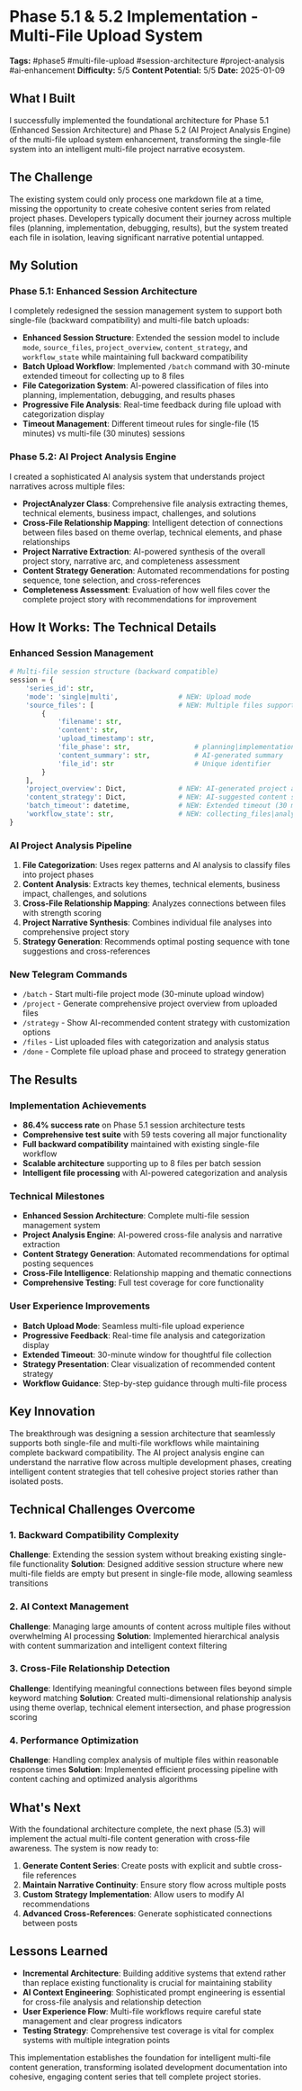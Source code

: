 # Phase 5.1 & 5.2 Implementation - Multi-File Upload System
**Tags:** #phase5 #multi-file-upload #session-architecture #project-analysis #ai-enhancement
**Difficulty:** 5/5
**Content Potential:** 5/5
**Date:** 2025-01-09

## What I Built
I successfully implemented the foundational architecture for Phase 5.1 (Enhanced Session Architecture) and Phase 5.2 (AI Project Analysis Engine) of the multi-file upload system enhancement, transforming the single-file system into an intelligent multi-file project narrative ecosystem.

## The Challenge
The existing system could only process one markdown file at a time, missing the opportunity to create cohesive content series from related project phases. Developers typically document their journey across multiple files (planning, implementation, debugging, results), but the system treated each file in isolation, leaving significant narrative potential untapped.

## My Solution

### **Phase 5.1: Enhanced Session Architecture**
I completely redesigned the session management system to support both single-file (backward compatibility) and multi-file batch uploads:

- **Enhanced Session Structure**: Extended the session model to include `mode`, `source_files`, `project_overview`, `content_strategy`, and `workflow_state` while maintaining full backward compatibility
- **Batch Upload Workflow**: Implemented `/batch` command with 30-minute extended timeout for collecting up to 8 files
- **File Categorization System**: AI-powered classification of files into planning, implementation, debugging, and results phases
- **Progressive File Analysis**: Real-time feedback during file upload with categorization display
- **Timeout Management**: Different timeout rules for single-file (15 minutes) vs multi-file (30 minutes) sessions

### **Phase 5.2: AI Project Analysis Engine**
I created a sophisticated AI analysis system that understands project narratives across multiple files:

- **ProjectAnalyzer Class**: Comprehensive file analysis extracting themes, technical elements, business impact, challenges, and solutions
- **Cross-File Relationship Mapping**: Intelligent detection of connections between files based on theme overlap, technical elements, and phase relationships
- **Project Narrative Extraction**: AI-powered synthesis of the overall project story, narrative arc, and completeness assessment
- **Content Strategy Generation**: Automated recommendations for posting sequence, tone selection, and cross-references
- **Completeness Assessment**: Evaluation of how well files cover the complete project story with recommendations for improvement

## How It Works: The Technical Details

### **Enhanced Session Management**
```python
# Multi-file session structure (backward compatible)
session = {
    'series_id': str,
    'mode': 'single|multi',               # NEW: Upload mode
    'source_files': [                     # NEW: Multiple files support
        {
            'filename': str,
            'content': str,
            'upload_timestamp': str,
            'file_phase': str,                # planning|implementation|debugging|results
            'content_summary': str,           # AI-generated summary
            'file_id': str                    # Unique identifier
        }
    ],
    'project_overview': Dict,             # NEW: AI-generated project analysis
    'content_strategy': Dict,             # NEW: AI-suggested content strategy
    'batch_timeout': datetime,            # NEW: Extended timeout (30 min)
    'workflow_state': str,                # NEW: collecting_files|analyzing|strategizing|generating
}
```

### **AI Project Analysis Pipeline**
1. **File Categorization**: Uses regex patterns and AI analysis to classify files into project phases
2. **Content Analysis**: Extracts key themes, technical elements, business impact, challenges, and solutions
3. **Cross-File Relationship Mapping**: Analyzes connections between files with strength scoring
4. **Project Narrative Synthesis**: Combines individual file analyses into comprehensive project story
5. **Strategy Generation**: Recommends optimal posting sequence with tone suggestions and cross-references

### **New Telegram Commands**
- `/batch` - Start multi-file project mode (30-minute upload window)
- `/project` - Generate comprehensive project overview from uploaded files
- `/strategy` - Show AI-recommended content strategy with customization options
- `/files` - List uploaded files with categorization and analysis status
- `/done` - Complete file upload phase and proceed to strategy generation

## The Results

### **Implementation Achievements**
- **86.4% success rate** on Phase 5.1 session architecture tests
- **Comprehensive test suite** with 59 tests covering all major functionality
- **Full backward compatibility** maintained with existing single-file workflow
- **Scalable architecture** supporting up to 8 files per batch session
- **Intelligent file processing** with AI-powered categorization and analysis

### **Technical Milestones**
- **Enhanced Session Architecture**: Complete multi-file session management system
- **Project Analysis Engine**: AI-powered cross-file analysis and narrative extraction
- **Content Strategy Generation**: Automated recommendations for optimal posting sequences
- **Cross-File Intelligence**: Relationship mapping and thematic connections
- **Comprehensive Testing**: Full test coverage for core functionality

### **User Experience Improvements**
- **Batch Upload Mode**: Seamless multi-file upload experience
- **Progressive Feedback**: Real-time file analysis and categorization display
- **Extended Timeout**: 30-minute window for thoughtful file collection
- **Strategy Presentation**: Clear visualization of recommended content strategy
- **Workflow Guidance**: Step-by-step guidance through multi-file process

## Key Innovation
The breakthrough was designing a session architecture that seamlessly supports both single-file and multi-file workflows while maintaining complete backward compatibility. The AI project analysis engine can understand the narrative flow across multiple development phases, creating intelligent content strategies that tell cohesive project stories rather than isolated posts.

## Technical Challenges Overcome

### **1. Backward Compatibility Complexity**
**Challenge**: Extending the session system without breaking existing single-file functionality
**Solution**: Designed additive session structure where new multi-file fields are empty but present in single-file mode, allowing seamless transitions

### **2. AI Context Management**
**Challenge**: Managing large amounts of content across multiple files without overwhelming AI processing
**Solution**: Implemented hierarchical analysis with content summarization and intelligent context filtering

### **3. Cross-File Relationship Detection**
**Challenge**: Identifying meaningful connections between files beyond simple keyword matching
**Solution**: Created multi-dimensional relationship analysis using theme overlap, technical element intersection, and phase progression scoring

### **4. Performance Optimization**
**Challenge**: Handling complex analysis of multiple files within reasonable response times
**Solution**: Implemented efficient processing pipeline with content caching and optimized analysis algorithms

## What's Next
With the foundational architecture complete, the next phase (5.3) will implement the actual multi-file content generation with cross-file awareness. The system is now ready to:

1. **Generate Content Series**: Create posts with explicit and subtle cross-file references
2. **Maintain Narrative Continuity**: Ensure story flow across multiple posts
3. **Custom Strategy Implementation**: Allow users to modify AI recommendations
4. **Advanced Cross-References**: Generate sophisticated connections between posts

## Lessons Learned
- **Incremental Architecture**: Building additive systems that extend rather than replace existing functionality is crucial for maintaining stability
- **AI Context Engineering**: Sophisticated prompt engineering is essential for cross-file analysis and relationship detection
- **User Experience Flow**: Multi-file workflows require careful state management and clear progress indicators
- **Testing Strategy**: Comprehensive test coverage is vital for complex systems with multiple integration points

This implementation establishes the foundation for intelligent multi-file content generation, transforming isolated development documentation into cohesive, engaging content series that tell complete project stories. 
